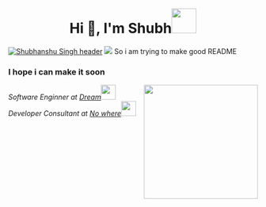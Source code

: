<h1 align="center">Hi 👋, I'm Shubh<img src="https://media.giphy.com/media/mGcNjsfWAjY5AEZNw6/giphy.gif" width="50"></h1>

 [![Shubhanshu Singh header](icon/bshhbs.jpg)](http://soshubh.xyz/)
<img src="https://media.giphy.com/media/HvF4iYme3S5LVBpkbv/giphy-downsized-large.gif" >
<h1S>So i am trying to make good README</h1>
<h3>I hope i can make it soon</h3>


<img align='right' src="https://media.giphy.com/media/HvF4iYme3S5LVBpkbv/giphy-downsized-large.gif " width="230">
<p><em>Software Enginner at <a href="">Dream</a><img src="https://media.giphy.com/media/fYSnHlufseco8Fh93Z/giphy.gif" width="30"></br>Developer Consultant at <a href="">No where</a><img src="https://media.giphy.com/media/WUlplcMpOCEmTGBtBW/giphy.gif" width="30"> 
</em></p>
